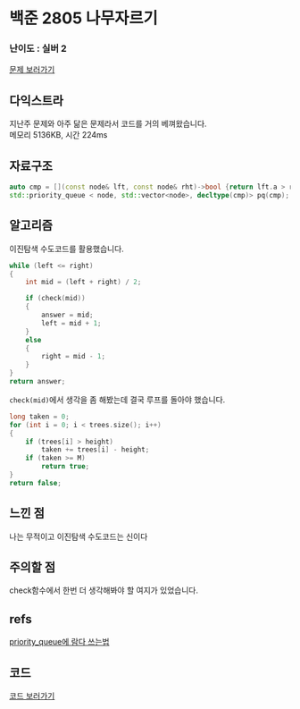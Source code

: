 # 백준 2805 나무자르기
 
### 난이도 : 실버 2
[문제 보러가기](https://www.acmicpc.net/problem/2805)
  
## 다익스트라
지난주 문제와 아주 닮은 문제라서 코드를 거의 베껴왔습니다.  
메모리 	5136KB, 시간 224ms
  
## 자료구조
```c++
auto cmp = [](const node& lft, const node& rht)->bool {return lft.a > rht.a; };
std::priority_queue < node, std::vector<node>, decltype(cmp)> pq(cmp);
```

## 알고리즘
이진탐색 수도코드를 활용했습니다.  
```c++
while (left <= right) 
{
	int mid = (left + right) / 2;

	if (check(mid)) 
	{
		answer = mid;
		left = mid + 1;
	}
	else 
	{
		right = mid - 1;
	}
}
return answer;
```

```check(mid)```에서 생각을 좀 해봤는데 결국 루프를 돌아야 했습니다.
```c++
long taken = 0;
for (int i = 0; i < trees.size(); i++) 
{
	if (trees[i] > height)
		taken += trees[i] - height;
	if (taken >= M)
		return true;
}
return false;
```



## 느낀 점
나는 무적이고 이진탐색 수도코드는 신이다

## 주의할 점
check함수에서 한번 더 생각해봐야 할 여지가 있었습니다.

## refs
[priority_queue에 람다 쓰는법](https://blog.naver.com/typeon/221584690090)

## 코드
[코드 보러가기](./boj2805.cpp)